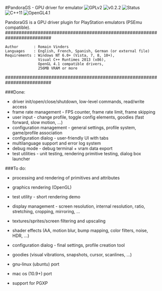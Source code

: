 #PandoraGS - GPU driver for emulator
![GPLv2](https://img.shields.io/badge/license-GPL2-blue.svg)
![v0.2.2](https://img.shields.io/badge/latest-v0.2.2-blue.svg)
![Status](https://img.shields.io/badge/status-not_ready-red.svg)
<br/>
![C++11](https://img.shields.io/badge/language-C++11-lightgrey.svg)
![OpenGL4.1](https://img.shields.io/badge/api-OpenGL_4.1-lightgrey.svg)

PandoraGS is a GPU driver plugin for PlayStation emulators (PSEmu compatible).
#########################################################################

    Author       : Romain Vinders
    Languages    : English, French, Spanish, German (or external file)
    Requirements : Windows NT 6.0+ (Vista, 7, 8, 10+),
                   Visual C++ Runtimes 2013 (x86),
                   OpenGL 4.1 compatible drivers,
                   256MB VRAM or more

#########################################################################

###Done:
* driver init/open/close/shutdown, low-level commands, read/write access
* frame rate management - FPS counter, frame rate limit, frame skipping
* user input - change profile, toggle config elements, goodies (fast forward, slow motion, ...)
* configuration management - general settings, profile system, game/profile association
* configuration dialog - user-friendly UI with tabs
* multilanguage support and error log system
* debug mode - debug terminal + vram data export
* test utilities - unit testing, rendering primitive testing, dialog box launcher

###To do:
* processing and rendering of primitives and attributes
* graphics rendering (OpenGL)
* test utility - short rendering demo
* display management - screen resolution, internal resolution, ratio, stretching, cropping, mirroring, ...
* textures/sprites/screen filtering and upscaling
* shader effects (AA, motion blur, bump mapping, color filters, noise, HDR, ...)
* configuration dialog - final settings, profile creation tool
* goodies (visual vibrations, snapshots, cursor, scanlines, ...)

* gnu-linux (ubuntu) port
* mac os (10.9+) port
* support for PGXP
